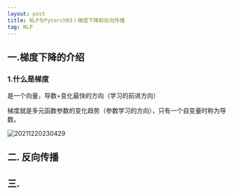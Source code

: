 ```yaml
---
layout: post
title: NLP与Pytorch03丨梯度下降和反向传播
tag: NLP
---
```


## 一.梯度下降的介绍

### 1.什么是梯度

是一个向量，导数+变化最快的方向（学习的前进方向）

梯度就是多元函数参数的变化趋势（参数学习的方向），只有一个自变量时称为导数。

![20211220230429](https://cdn.jsdelivr.net/gh/luckykang/picture_bed/blogs_images/20211220230429.png)

## 二. 反向传播




## 三.